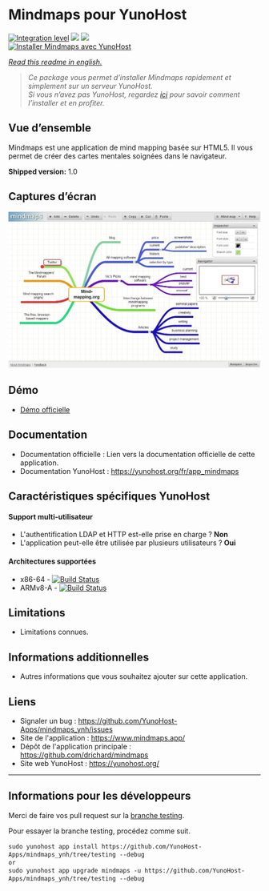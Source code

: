 # Mindmaps pour YunoHost

[![Integration level](https://dash.yunohost.org/integration/mindmaps.svg)](https://dash.yunohost.org/appci/app/mindmaps) ![](https://ci-apps.yunohost.org/ci/badges/mindmaps.status.svg) ![](https://ci-apps.yunohost.org/ci/badges/mindmaps.maintain.svg)  
[![Installer Mindmaps avec YunoHost](https://install-app.yunohost.org/install-with-yunohost.svg)](https://install-app.yunohost.org/?app=mindmaps)

*[Read this readme in english.](./README.md)* 

> *Ce package vous permet d’installer Mindmaps rapidement et simplement sur un serveur YunoHost.  
Si vous n’avez pas YunoHost, regardez [ici](https://yunohost.org/#/install) pour savoir comment l’installer et en profiter.*

## Vue d’ensemble
Mindmaps est une application de mind mapping basée sur HTML5. Il vous permet de créer des cartes mentales soignées dans le navigateur.

**Shipped version:** 1.0

## Captures d’écran

![](sources/mindmaps-screenshot.jpg)

## Démo

* [Démo officielle](https://www.mindmaps.app/)

## Documentation

 * Documentation officielle : Lien vers la documentation officielle de cette application.
 * Documentation YunoHost : https://yunohost.org/fr/app_mindmaps

## Caractéristiques spécifiques YunoHost

#### Support multi-utilisateur

* L'authentification LDAP et HTTP est-elle prise en charge ? **Non**
* L'application peut-elle être utilisée par plusieurs utilisateurs ? **Oui**

#### Architectures supportées

* x86-64 - [![Build Status](https://ci-apps.yunohost.org/ci/logs/mindmaps.svg)](https://ci-apps.yunohost.org/ci/apps/mindmaps/)
* ARMv8-A - [![Build Status](https://ci-apps-arm.yunohost.org/ci/logs/mindmaps.svg)](https://ci-apps-arm.yunohost.org/ci/apps/mindmaps/)

## Limitations

* Limitations connues.

## Informations additionnelles

* Autres informations que vous souhaitez ajouter sur cette application.

## Liens

 * Signaler un bug : https://github.com/YunoHost-Apps/mindmaps_ynh/issues
 * Site de l'application : https://www.mindmaps.app/
 * Dépôt de l'application principale : https://github.com/drichard/mindmaps
 * Site web YunoHost : https://yunohost.org/

---

## Informations pour les développeurs

Merci de faire vos pull request sur la [branche testing](https://github.com/YunoHost-Apps/mindmaps_ynh/tree/testing).

Pour essayer la branche testing, procédez comme suit.
```
sudo yunohost app install https://github.com/YunoHost-Apps/mindmaps_ynh/tree/testing --debug
or
sudo yunohost app upgrade mindmaps -u https://github.com/YunoHost-Apps/mindmaps_ynh/tree/testing --debug
```
